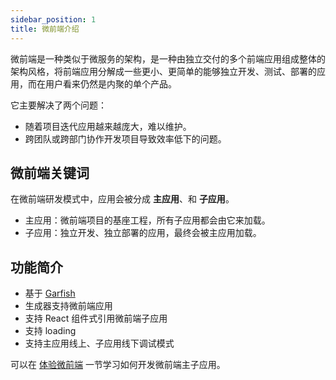 ```yaml
---
sidebar_position: 1
title: 微前端介绍
---
```


微前端是一种类似于微服务的架构，是一种由独立交付的多个前端应用组成整体的架构风格，将前端应用分解成一些更小、更简单的能够独立开发、测试、部署的应用，而在用户看来仍然是内聚的单个产品。

它主要解决了两个问题：

* 随着项目迭代应用越来越庞大，难以维护。
* 跨团队或跨部门协作开发项目导致效率低下的问题。

## 微前端关键词

在微前端研发模式中，应用会被分成 **主应用**、和 **子应用**。

- 主应用：微前端项目的基座工程，所有子应用都会由它来加载。
- 子应用：独立开发、独立部署的应用，最终会被主应用加载。

## 功能简介

* 基于 [Garfish](https://www.garfishjs.org/guide)
* 生成器支持微前端应用
* 支持 React 组件式引用微前端子应用
* 支持 loading
* 支持主应用线上、子应用线下调试模式

可以在 [体验微前端](/docs/guides/topic-detail/micro-frontend/c02-development) 一节学习如何开发微前端主子应用。

